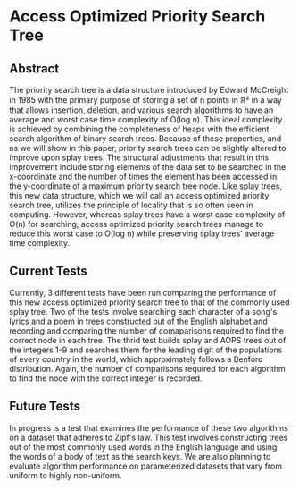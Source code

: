 # Access Optimized Priority Search Tree
## Abstract
The priority search tree is a data structure introduced by Edward McCreight in 1985 with the primary purpose of storing a set of n points in ℝ² in a way that allows insertion, 
deletion, and various search algorithms to have an average and worst case time complexity of O(log n). This ideal complexity is achieved by combining the completeness of heaps 
with the efficient search algorithm of binary search trees. Because of these properties, and as we will show in this paper, priority search trees can be slightly altered to 
improve upon splay trees. The structural adjustments that result in this improvement include storing elements of the data set to be searched in the x-coordinate and the number 
of times the element has been accessed in the y-coordinate of a maximum priority search tree node. Like splay trees, this new data structure, which we will call an access 
optimized priority search tree, utilizes the principle of locality that is so often seen in computing. However, whereas splay trees have a worst case complexity of  O(n) for 
searching, access optimized priority search trees manage to reduce this worst case to O(log n) while preserving splay trees’ average time complexity.

## Current Tests
Currently, 3 different tests have been run comparing the performance of this new access optimized priority search tree to that of the commonly used splay tree. Two of the tests involve searching each character of a song's lyrics and a poem in trees constructed out of the English alphabet and recording and comparing the number of comaparisons required to find the correct node in each tree. The thrid test builds splay and AOPS trees out of the integers 1-9 and searches them for the leading digit of the populations of every country in the world, which approximately follows a Benford distribution. Again, the number of comparisons required for each algorithm to find the node with the correct integer is recorded.

## Future Tests
In progress is a test that examines the performance of these two algorithms on a dataset that adheres to Zipf's law. This test involves constructing trees out of the most commonly used words in the English language and using the words of a body of text as the search keys.
We are also planning to evaluate algorithm performance on parameterized datasets that vary from uniform to highly non-uniform.
